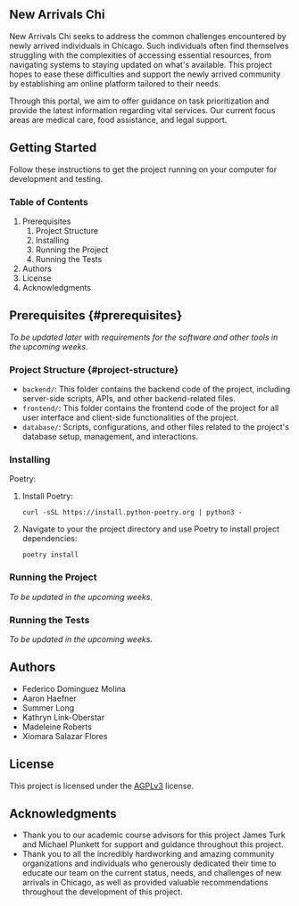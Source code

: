 ## New Arrivals Chi

New Arrivals Chi seeks to address the common challenges encountered by newly arrived individuals in Chicago. Such individuals often find themselves struggling with the complexities of accessing essential resources, from navigating systems to staying updated on what's available. This project hopes to ease these difficulties and support the newly arrived community by establishing am online platform tailored to their needs.

Through this portal, we aim to offer guidance on task prioritization and provide the latest information regarding vital services. Our current focus areas are medical care, food assistance, and legal support.

## Getting Started

Follow these instructions to get the project running on your computer for development and testing.

### Table of Contents

1.  Prerequisites
    1.  Project Structure
    2.  Installing
    3.  Running the Project
    4.  Running the Tests
2.  Authors
3.  License
4.  Acknowledgments

## Prerequisites {#prerequisites}

_To be updated later with requirements for the software and other tools in the upcoming weeks._  

### Project Structure {#project-structure}

*   `backend/`: This folder contains the backend code of the project, including server-side scripts, APIs, and other backend-related files.
*   `frontend/`: This folder contains the frontend code of the project for all user interface and client-side functionalities of the project.
*   `database/`: Scripts, configurations, and other files related to the project's database setup, management, and interactions.

### Installing

Poetry:

1.  Install Poetry:

    `curl -sSL https://install.python-poetry.org | python3 -`

2.  Navigate to your the project directory and use Poetry to install project dependencies:

    `poetry install`


### Running the Project

_To be updated in the upcoming weeks._

### Running the Tests

_To be updated in the upcoming weeks._

## Authors

*   Federico Dominguez Molina
*   Aaron Haefner
*   Summer Long
*   Kathryn Link-Oberstar
*   Madeleine Roberts
*   Xiomara Salazar Flores

## License

This project is licensed under the [AGPLv3](https://www.gnu.org/licenses/agpl-3.0.en.html) license.

## Acknowledgments

*   Thank you to our academic course advisors for this project James Turk and Michael Plunkett for support and guidance throughout this project.
*   Thank you to all the incredibly hardworking and amazing community organizations and individuals who generously dedicated their time to educate our team on the current status, needs, and challenges of new arrivals in Chicago, as well as provided valuable recommendations throughout the development of this project.
